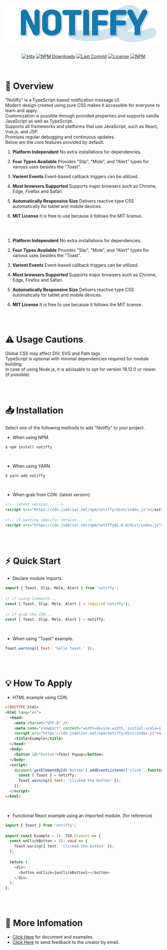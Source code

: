 <div align="center">

<br/>

<img src="logo_color.png" width="520px" />

<br />
<br />

[![Hits](https://hits.seeyoufarm.com/api/count/incr/badge.svg?url=https%3A%2F%2Fgithub.com%2Fdevcheeze%2Fnotiffy&count_bg=%231679AB&title_bg=%23555555&icon=github.svg&icon_color=%23FFFFFF&title=Hits&edge_flat=false)](https://github.com/frog2am/test) [![NPM Downloads](https://img.shields.io/npm/dt/swiper.svg?style=flat&label=NPM Download)]() [![Last Commit](https://img.shields.io/github/last-commit/frog2am/test.svg?style=flat&label=Last Commit)]() [![License](https://img.shields.io/npm/l/idm-ipex-ui.svg?style=flat&label=License)]()
[![NPM](https://nodei.co/npm/swiper.png?downloads=true)](https://www.npmjs.com/package/notiffy)

</div>

<br />

# 👋 Overview

"Notiffy" is a TypeScript-based notification message UI.
<br />
Modern design created using pure CSS makes it accessible for everyone to learn and apply.
<br />
Customization is possible through provided properties and supports vanilla JavaScript as well as TypeScript.
<br/>
Supports all frameworks and platforms that use JavaScript, such as React, Vue.js, and JSP.
<br />
Promises regular debugging and continuous updates.
<br />
Below are the core features provided by default.
<br />

1. <b>Platform Independent</b>
   No extra installations for dependencies.

2. <b>Four Types Available</b>
   Provides "Slip", "Mole", and "Alert" types for various uses besides the "Toast".

3. <b>Varient Events</b>
   Event-based callback triggers can be utilized.

4. <b>Most browsers Supported</b>
   Supports major browsers such as Chrome, Edge, Firefox and Safari.

5. <b>Automatically Responsive Size</b>
   Delivers reactive type CSS automatically for tablet and mobile devices.

6. <b>MIT License</b>
   It is free to use because it follows the MIT license.

<br />
<br />

1. <b>Platform Independent</b>
   No extra installations for dependencies.
   <br />

2. <b>Four Types Available</b>
   Provides "Slip", "Mole", and "Alert" types for various uses besides the "Toast".
   <br />

3. <b>Varient Events</b>
   Event-based callback triggers can be utilized.
   <br />

4. <b>Most browsers Supported</b>
   Supports major browsers such as Chrome, Edge, Firefox and Safari.
   <br />

5. <b>Automatically Responsive Size</b>
   Delivers reactive type CSS automatically for tablet and mobile devices.
   <br />
6. <b>MIT License</b>
   It is free to use because it follows the MIT license.

<br />
<br />

# ⚠️ Usage Cautions

Global CSS may affect DIV, SVG and Path tags.
<br />
TypeScript is optional with minimal dependencies required for module building.
<br />
In case of using Node.js, it is advisable to opt for version 18.12.0 or newer. (if possible)

<br />
<br />

# 📥 Installation

Select one of the following methods to add "Notiffy" to your project.
<br />

- When using NPM.
  <br />

```shell
$ npm install notiffy
```

<br />

- When using YARN.
  <br />

```shell
$ yarn add notiffy
```

<br />

- When grab from CDN. (latest version)
  <br />

```html
<!-- latest version... -->
<script src="https://cdn.jsdelivr.net/npm/notiffy/dist/index.js"></script>

<!-- if wanting specific version... -->
<script src="https://cdn.jsdelivr.net/npm/notiffy@1.0.0/dist/index.js"></script>
```

<br />
<br />

# ⚡ Quick Start

- Declare module imports.
  <br />

```javascript
import { Toast, Slip, Mole, Alert } from 'notiffy';

// if using CommonJS...
const { Toast, Slip, Mole, Alert } = require('notiffy');

// If grab the CDN...
const { Toast, Slip, Mole, Alert } = notiffy;
```

<br />

- When using "Toast" example.
  <br />

```javascript
Toast.warning({ text: 'hello toast.' });
```

<br />
<br />

# 💡 How To Apply

- HTML example using CDN.

```html
<!DOCTYPE html>
<html lang="en">
  <head>
    <meta charset="UTF-8" />
    <meta name="viewport" content="width=device-width, initial-scale=1.0" />
    <script src="https://cdn.jsdelivr.net/npm/notiffy/dist/index.js"></script>
    <title>Example</title>
  </head>
  <body>
    <button id="button">Toast Popup</button>
  </body>
  <script>
    document.getElementById('button').addEventListener('click', function () {
      const { Toast } = notiffy;
      Toast.warning({ text: 'clicked the button' });
    });
  </script>
</html>
```

<br />

- Functional React example using an imported module. (for reference)

```typescript
import { Toast } from 'notiffy';

export const Example = (): JSX.Element => {
  const onClickButton = (): void => {
    Toast.waring({ text: 'clicked the button' });
  };

  return (
    <div>
      <button onClick={onClickButton}></button>
    </div>
  );
};
```

<br />
<br />

# 🔗 More Infomation

- [Click Here](https://devcheeze.github.io/notiffy/) for document and examples.
- [Click Here](mailto:devcheeze@icloud.com) to send feedback to the creator by email.
